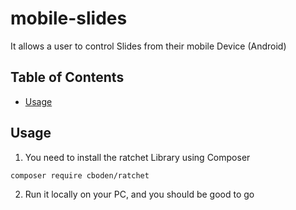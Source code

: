 # mobile-slides
It allows a user to control Slides from their mobile Device (Android)

## Table of Contents

- [Usage](#usage)

## Usage

1. You need to install the ratchet Library using Composer

```bash
composer require cboden/ratchet
```
2. Run it locally on your PC, and you should be good to go
